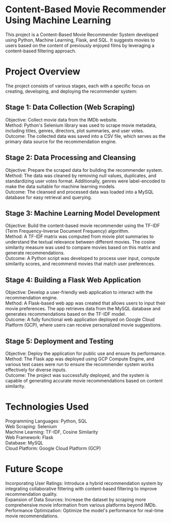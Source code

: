 # Content-Based Movie Recommender Using Machine Learning

This project is a Content-Based Movie Recommender System developed using Python, Machine Learning, Flask, and SQL. It suggests movies to users based on the content of previously enjoyed films by leveraging a content-based filtering approach.

# Project Overview
The project consists of various stages, each with a specific focus on creating, developing, and deploying the recommender system:

## Stage 1: Data Collection (Web Scraping)
Objective: Collect movie data from the IMDb website.</br>
Method: Python's Selenium library was used to scrape movie metadata, including titles, genres, directors, plot summaries, and user votes.</br>
Outcome: The collected data was saved into a CSV file, which serves as the primary data source for the recommendation engine.</br>

## Stage 2: Data Processing and Cleansing
Objective: Prepare the scraped data for building the recommender system.</br>
Method: The data was cleaned by removing null values, duplicates, and standardizing user votes format. Additionally, genres were label-encoded to make the data suitable for machine learning models.</br>
Outcome: The cleansed and processed data was loaded into a MySQL database for easy retrieval and querying.</br>

## Stage 3: Machine Learning Model Development
Objective: Build the content-based movie recommender using the TF-IDF (Term Frequency-Inverse Document Frequency) algorithm.</br>
Method: A TF-IDF matrix was computed from movie plot summaries to understand the textual relevance between different movies. The cosine similarity measure was used to compare movies based on this matrix and generate recommendations.</br>
Outcome: A Python script was developed to process user input, compute similarity scores, and recommend movies that match user preferences.</br>

## Stage 4: Building a Flask Web Application
Objective: Develop a user-friendly web application to interact with the recommendation engine.</br>
Method: A Flask-based web app was created that allows users to input their movie preferences. The app retrieves data from the MySQL database and generates recommendations based on the TF-IDF model.</br>
Outcome: A fully functional web application deployed on Google Cloud Platform (GCP), where users can receive personalized movie suggestions.</br>

## Stage 5: Deployment and Testing
Objective: Deploy the application for public use and ensure its performance.</br>
Method: The Flask app was deployed using GCP Compute Engine, and various test cases were run to ensure the recommender system works effectively for diverse inputs.</br>
Outcome: The project was successfully deployed, and the system is capable of generating accurate movie recommendations based on content similarity.</br>

# Technologies Used
Programming Languages: Python, SQL</br>
Web Scraping: Selenium</br>
Machine Learning: TF-IDF, Cosine Similarity</br>
Web Framework: Flask</br>
Database: MySQL</br>
Cloud Platform: Google Cloud Platform (GCP)</br>

# Future Scope
Incorporating User Ratings: Introduce a hybrid recommendation system by integrating collaborative filtering with content-based filtering to improve recommendation quality.</br>
Expansion of Data Sources: Increase the dataset by scraping more comprehensive movie information from various platforms beyond IMDb.</br>
Performance Optimization: Optimize the model's performance for real-time movie recommendations.</br>


